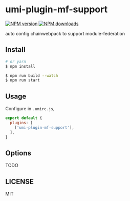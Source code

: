 # umi-plugin-mf-support

[![NPM version](https://img.shields.io/npm/v/umi-plugin-mf-support.svg?style=flat)](https://npmjs.org/package/umi-plugin-mf-support)
[![NPM downloads](http://img.shields.io/npm/dm/umi-plugin-mf-support.svg?style=flat)](https://npmjs.org/package/umi-plugin-mf-support)

auto config chainwebpack to support module-federation

## Install

```bash
# or yarn
$ npm install
```

```bash
$ npm run build --watch
$ npm run start
```

## Usage

Configure in `.umirc.js`,

```js
export default {
  plugins: [
    ['umi-plugin-mf-support'],
  ],
}
```

## Options

TODO

## LICENSE

MIT
